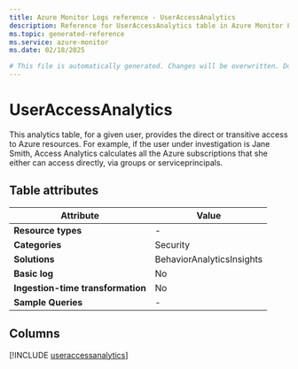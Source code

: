 ```yaml
---
title: Azure Monitor Logs reference - UserAccessAnalytics
description: Reference for UserAccessAnalytics table in Azure Monitor Logs.
ms.topic: generated-reference
ms.service: azure-monitor
ms.date: 02/18/2025

# This file is automatically generated. Changes will be overwritten. Do not change this file directly.
---
```


# UserAccessAnalytics

This analytics table, for a given user, provides the direct or transitive access to Azure resources. For example, if the user under investigation is Jane Smith, Access Analytics calculates all the Azure subscriptions that she either can access directly, via groups or serviceprincipals.


## Table attributes

|Attribute|Value|
|---|---|
|**Resource types**|-|
|**Categories**|Security|
|**Solutions**| BehaviorAnalyticsInsights|
|**Basic log**|No|
|**Ingestion-time transformation**|No|
|**Sample Queries**|-|



## Columns
  
[!INCLUDE [useraccessanalytics](~/reusable-content/ce-skilling/azure/includes/azure-monitor/reference/tables/useraccessanalytics-include.md)]
